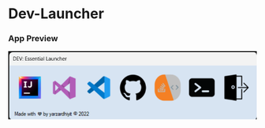 # Dev-Launcher

### App Preview
![This is an image](https://github.com/yarzardhiyit/yarzardhiyit/blob/main/dev.png)
